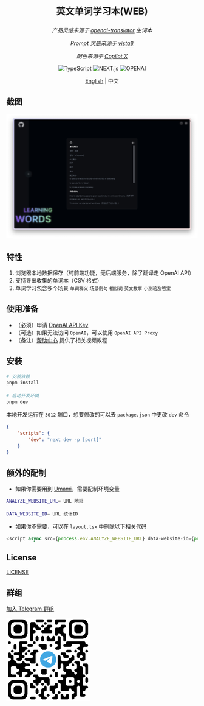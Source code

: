 <p align="center" style="font-size: 24px; font-weight:bold">英文单词学习本(WEB)</p>
<p align="center">
<em>产品灵感来源于 <a href="https://github.com/openai-translator/openai-translator">openai-translator</a> 生词本</em></p>
<p align="center"><em>Prompt 灵感来源于 <a href="https://twitter.com/vista8">vista8</a></em></p>
<p align="center"><em>配色来源于 <a href="https://github.com/features/preview/copilot-x">Copilot X</a></em></p>

<p align="center">
 <img alt="TypeScript" src="https://img.shields.io/badge/-TypeScript-blue?style=flat-square&logo=typescript&logoColor=white">
 <img alt="NEXT.js" src="https://img.shields.io/badge/-NEXT.js-black?style=flat-square&logo=Vercel&logoColor=white" />
 <img alt="OPENAI" src="https://img.shields.io/badge/-OPENAI-orange?style=flat-square&logo=OPENAI&logoColor=white" />
</p>

<p align="center"> 
<a href="README.md">English</a> | 中文
</p>

## 截图

<img alt="preview" src="./public/preview.jpeg" width="768">

## 特性

1. 浏览器本地数据保存（纯前端功能，无后端服务，除了翻译走 OpenAI API）
2. 支持导出收集的单词本（CSV 格式）
3. 单词学习包含多个场景 `单词释义` `场景例句` `相似词` `英文故事` `小测验及答案`

## 使用准备

-   （必须）申请 [OpenAI API Key](https://platform.openai.com/account/api-keys)
-   （可选）如果无法访问 `OpenAI`，可以使用 `OpenAI API Proxy`
-   （备注）[帮助中心](https://imcai.notion.site/Learning-Words-211888d2bd1b4c2d9ae964e486691e33?pvs=4) 提供了相关视频教程

## 安装

```bash
# 安装依赖
pnpm install

# 启动开发环境
pnpm dev
```

本地开发运行在 `3012` 端口，想要修改的可以去 `package.json` 中更改 `dev` 命令

```json
{
    "scripts": {
        "dev": "next dev -p [port]"
    }
}
```

## 额外的配制

-   如果你需要用到 [Umami](https://github.com/umami-software/umami)，需要配制环境变量

```bash
ANALYZE_WEBSITE_URL= URL 地址

DATA_WEBSITE_ID= URL 统计ID
```

-   如果你不需要，可以在 `layout.tsx` 中删除以下相关代码

```typescript jsx
<script async src={process.env.ANALYZE_WEBSITE_URL} data-website-id={process.env.DATA_WEBSITE_ID}></script>
```

## License

[LICENSE](./LICENSE)

## 群组

<a target="_blank" href="https://t.me/+6Rm32SFK9VdiMjM1">加入 Telegram 群组</a>

<p></p>
<img src="./public/QR_CODE.png" width="220" height="220" alt="Telegram 群组" />
